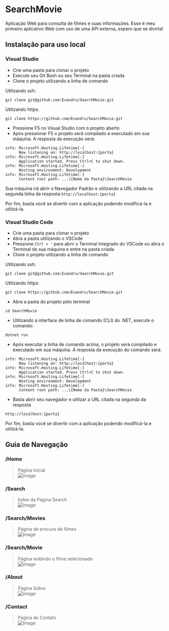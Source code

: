 # SearchMovie

Aplicação Web para consulta de filmes e suas informações.
Esse é meu primeiro aplicativo Web com uso de uma API externa, espero que se divirta!

## Instalação para uso local

### Visual Studio

- Crie uma pasta para clonar o projeto
- Execute seu Git Bash ou seu Terminal na pasta criada
- Clone o projeto utilizando a linha de comando 

Utilizando ssh:
```
git clone git@github.com:Evandru/SearchMovie.git
```

Utilizando https:
```
git clone https://github.com/Evandru/SearchMovie.git
```

- Pressione F5 no Visual Studio com o projeto aberto
- Após pressionar F5 o projeto será compilado e executado em sua máquina. A resposta da execução será:
```
info: Microsoft.Hosting.Lifetime[-]
      Now listening on: http://localhost:{porta}
info: Microsoft.Hosting.Lifetime[-]
      Application started. Press Ctrl+C to shut down.
info: Microsoft.Hosting.Lifetime[-]
      Hosting environment: Development
info: Microsoft.Hosting.Lifetime[-]
      Content root path: ...\{Nome da Pasta}\SearchMovie
```

Sua máquina irá abrir o Navegador Padrão e utilizando a URL citada na segunda linha da resposta `http://localhost:{porta}`

Por fim, basta você se divertir com a aplicação podendo modificá-la e utilizá-la.

### Visual Studio Code

- Crie uma pasta para clonar o projeto
- Abra a pasta utilizando o VSCode
- Pressione `Ctrl + '` para abrir o Terminal Integrado do VSCode ou abra o Terminal de sua máquina e entre na pasta criada
- Clone o projeto utilizando a linha de comando 

Utilizando ssh:
```
git clone git@github.com:Evandru/SearchMovie.git
```

Utilizando https:
```
git clone https://github.com/Evandru/SearchMovie.git
```

- Abra a pasta do projeto pelo terminal
```
cd SearchMovie
```

- Utilizando a interface de linha de comando (CLI) do .NET, execute o comando:
```
dotnet run
```

- Após executar a linha de comando acima, o projeto será compilado e executado em sua máquina. A resposta da execução do comando será:
```
info: Microsoft.Hosting.Lifetime[-]
      Now listening on: http://localhost:{porta}
info: Microsoft.Hosting.Lifetime[-]
      Application started. Press Ctrl+C to shut down.
info: Microsoft.Hosting.Lifetime[-]
      Hosting environment: Development
info: Microsoft.Hosting.Lifetime[-]
      Content root path: ...\{Nome da Pasta}\SearchMovie
```

- Basta abrir seu navegador e utilizar a URL citada na segunda da resposta
```
http://localhost:{porta}
```

Por fim, basta você se divertir com a aplicação podendo modificá-la e utilizá-la.

## Guia de Navegação

### /Home
> Página Inicial <br/>
![image](https://user-images.githubusercontent.com/85965657/235801085-884b22e9-ad89-43e3-a73b-8dc52f26a894.png) <br/>

### /Search
> Index da Página Search <br/>
![image](https://user-images.githubusercontent.com/85965657/235801163-49134424-4f73-46cc-9202-f613598d400a.png) <br/>

### /Search/Movies
> Página de procura de filmes <br/>
![image](https://user-images.githubusercontent.com/85965657/235801462-c274525e-cb56-4a6a-838f-0634ddf83216.png) <br/>

### /Search/Movie
> Página exibindo o filme selecionado <br/>
![image](https://user-images.githubusercontent.com/85965657/235801516-8ce24a10-1837-43b7-80cb-f30869b00d4d.png) <br/>

### /About
> Página Sobre <br/>
![image](https://user-images.githubusercontent.com/85965657/235801603-d1259112-53ca-43be-8432-52e99fbf1d9e.png) <br/>

### /Contact
> Página de Contato <br/>
![image](https://user-images.githubusercontent.com/85965657/235801767-713c8fe5-120c-4047-8341-d1525d2cb306.png) <br/>
